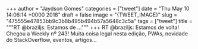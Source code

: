 
+++
author = "Jaydson Gomes"
categories = ["tweet"]
date = "Thu May 10 14:06:14 +0000 2018"
draft = false
image = "{TWEET_IMAGE}"
slug = "475555e47853bb9c3b8b495b494b57a5648c3c5a"
tags = ["tweet"]
title = """RT @braziljs: Estamos de ..."""
+++
RT @braziljs: Estamos de volta! Chegou a Weekly nº 243! 
Muita coisa legal nesta edição, PWAs, novidade do StackOverflow, eventos, artigos…
